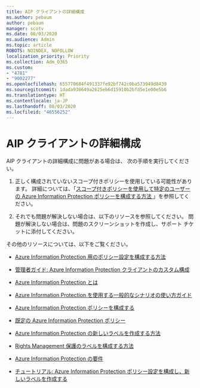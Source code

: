 ```yaml
---
title: AIP クライアントの詳細構成
ms.author: pebaum
author: pebaum
manager: scotv
ms.date: 08/03/2020
ms.audience: Admin
ms.topic: article
ROBOTS: NOINDEX, NOFOLLOW
localization_priority: Priority
ms.collection: Adm_O365
ms.custom:
- "4781"
- "9002277"
ms.openlocfilehash: 655770684f491337fe92bf742c0ba573949d8439
ms.sourcegitcommit: 1dada930649a2625eb6d15910b2bfd5e1e00e5b6
ms.translationtype: HT
ms.contentlocale: ja-JP
ms.lasthandoff: 08/03/2020
ms.locfileid: "46556252"
---
```

# <a name="aip-client-advanced-configuration"></a>AIP クライアントの詳細構成

AIP クライアントの詳細構成に問題がある場合は、 次の手順を実行してください。

1. 正しく構成されていないスコープ付きポリシーを使用している可能性があります。 詳細については、「[スコープ付きポリシーを使用して特定のユーザーの Azure Information Protection ポリシーを構成する方法 ](https://docs.microsoft.com/azure/information-protection/configure-policy-scope)」を参照してください。

2. それでも問題が解決しない場合は、以下のリソースを参照してください。 問題が解決しない場合は、問題のスクリーンショットを作成し、サポート チケットに添付してください。

その他のリソースについては、以下をご覧ください。

- [Azure Information Protection 用のポリシー設定を構成する方法](https://docs.microsoft.com/azure/information-protection/configure-policy-settings)  
    
- [管理者ガイド: Azure Information Protection クライアントのカスタム構成](https://docs.microsoft.com/azure/information-protection/rms-client/client-admin-guide-customizations)  
    
- [Azure Information Protection とは](https://docs.microsoft.com/azure/information-protection/what-is-information-protection)  
    
- [Azure Information Protection を使用する一般的なシナリオの使い方ガイド](https://docs.microsoft.com/azure/information-protection/how-to-guides)  
    
- [Azure Information Protection ポリシーを構成する](https://docs.microsoft.com/azure/information-protection/deploy-use/configure-policy)  
    
- [既定の Azure Information Protection ポリシー](https://docs.microsoft.com/azure/information-protection/deploy-use/configure-policy-default)  
    
- [Azure Information Protection の新しいラベルを作成する方法](https://docs.microsoft.com/azure/information-protection/deploy-use/configure-policy-new-label)  
    
- [Rights Management 保護のラベルを構成する方法](https://docs.microsoft.com/azure/information-protection/deploy-use/configure-policy-protection)  
    
- [Azure Information Protection の要件](https://docs.microsoft.com/azure/information-protection/get-started/requirements)

- [チュートリアル: Azure Information Protection ポリシー設定を構成し、新しいラベルを作成する](https://docs.microsoft.com/azure/information-protection/get-started/infoprotect-quick-start-tutorial)